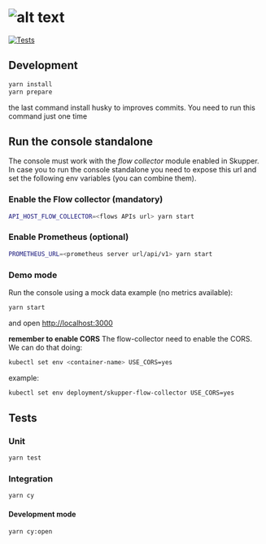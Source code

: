 # ![alt text](https://user-images.githubusercontent.com/79913332/225248562-80d8f046-dba6-4b1e-94d2-75b4ece046f0.png)

[![Tests](https://github.com/skupperproject/skupper-console/actions/workflows/skupper-console.yml/badge.svg)](https://github.com/skupperproject/skupper-console/actions/workflows/skupper-console.yml)

## Development

```bash
yarn install
yarn prepare
```

the last command install husky to improves commits. You need to run this command just one time

## Run the console standalone

The console must work with the *flow collector* module enabled in Skupper. In case you to run the console standalone you need to expose this url and set the following env variables (you can combine them).

### Enable the Flow collector (mandatory)

```bash
API_HOST_FLOW_COLLECTOR=<flows APIs url> yarn start
```

### Enable Prometheus (optional)

```bash
PROMETHEUS_URL=<prometheus server url/api/v1> yarn start
```

### Demo mode

Run the console using a mock data example (no metrics available):

```bash
yarn start
```

and open <http://localhost:3000>

**remember to enable CORS**
The flow-collector need to enable the CORS. We can do that doing:

```bash
kubectl set env <container-name> USE_CORS=yes
```

example:

```bash
kubectl set env deployment/skupper-flow-collector USE_CORS=yes
```

## Tests

### Unit

```bash
yarn test
```

### Integration

```bash
yarn cy
```

#### Development mode

```bash
yarn cy:open
```
